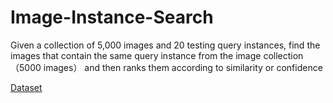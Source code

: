 # Image-Instance-Search


Given a collection of 5,000 images and 20 testing query instances, find the images that contain the same query instance from the image collection （5000 images） and then ranks them according to similarity or confidence<br>

[Dataset](https://shorturl.at/rzA13)
